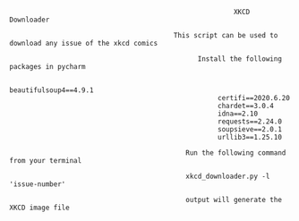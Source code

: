                                                             XKCD Downloader
                                                            
                                             This script can be used to download any issue of the xkcd comics                     
                                                                       
                                                   Install the following packages in pycharm
                                                             
                                                        beautifulsoup4==4.9.1
                                                        certifi==2020.6.20
                                                        chardet==3.0.4
                                                        idna==2.10
                                                        requests==2.24.0
                                                        soupsieve==2.0.1
                                                        urllib3==1.25.10
                                                        
                                                Run the following command from your terminal
                                                
                                                xkcd_downloader.py -l 'issue-number'
                                                
                                                output will generate the XKCD image file

